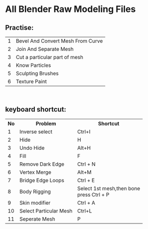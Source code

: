 # All Blender Raw Modeling Files

<h2>Practise:</h2>
<table>
	<tr>
		<td> 1 </td>
		<td> Bevel And Convert Mesh From Curve </td>
	</tr>
	<tr>
		<td> 2 </td>
		<td>Join And Separate Mesh</td>
	</tr>
	<tr>
		<td> 3 </td>
		<td> Cut a particular part of mesh </td>
	</tr>
	<tr>
		<td> 4 </td>
		<td> Know Particles </td>
	</tr>	
	<tr>
		<td> 5 </td>
		<td> Sculpting Brushes </td>
	</tr>
	<tr>
		<td> 6 </td>
		<td> Texture Paint </td>
	</tr>
</table>


<br> 
<h2>keyboard shortcut:</h2>
<table>
  <tr>
	  <th> No </th>
	  <th> Problem </th>
	  <th> Shortcut </th>
  </tr>

  <tr>
  	<td> 1 </td>
  	<td> Inverse select </td>
  	<td> Ctrl+I </td>
  </tr>

  <tr>
  	<td> 2 </td>
  	<td> Hide </td>
  	<td> H </td>
  </tr>

  <tr>
  	<td> 3 </td>
  	<td> Undo Hide </td>
  	<td> Alt+H </td>
  </tr>

  <tr>
  	<td> 4 </td>
  	<td> Fill </td>
  	<td> F </td>
  </tr>

  <tr>
  	<td> 5 </td>
  	<td> Remove Dark Edge </td>
  	<td> Ctrl + N </td>
  </tr>
  
 <tr>
  	<td> 6 </td>
  	<td> Vertex Merge </td>
  	<td> Alt+M </td>
  </tr>
  
   <tr>
  	<td> 7 </td>
  	<td> Bridge Edge Loops</td>
  	<td> Ctrl + E </td>
  </tr>
  
 <tr>
  	<td> 8 </td>
  	<td> Body Rigging</td>
  	<td> Select 1st mesh,then bone <br> press Ctrl + P </td>
  </tr>
   <tr>
  	<td> 9 </td>
  	<td> Skin modifier </td>
  	<td> Ctrl + A </td>
  </tr>
   <tr>
  	<td> 10 </td>
  	<td> Select Particular Mesh </td>
  	<td> Ctrl+L </td>
  </tr>
     <tr>
  	<td> 11 </td>
  	<td> Seperate Mesh </td>
  	<td> P </td>
  </tr>
</table>
